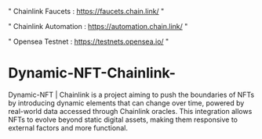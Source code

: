 " Chainlink Faucets : https://faucets.chain.link/ "

" Chainlink Automation : https://automation.chain.link/ "

" Opensea Testnet : https://testnets.opensea.io/ "

# Dynamic-NFT-Chainlink-
Dynamic-NFT | Chainlink is a project aiming to push the boundaries of NFTs by introducing dynamic elements that can change over time, powered by real-world data accessed through Chainlink oracles. This integration allows NFTs to evolve beyond static digital assets, making them responsive to external factors and more functional.
